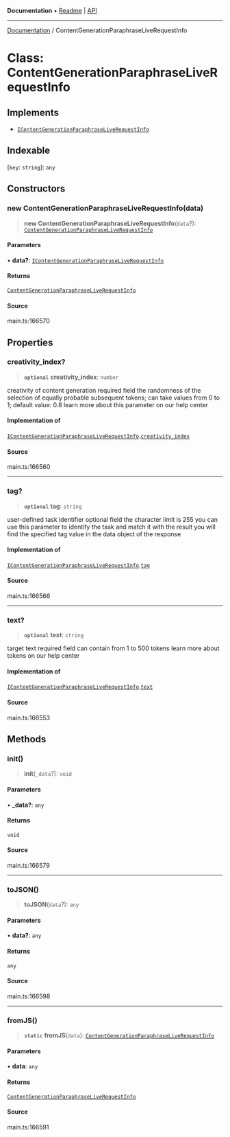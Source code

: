 **Documentation** • [Readme](../README.md) \| [API](../globals.md)

***

[Documentation](../README.md) / ContentGenerationParaphraseLiveRequestInfo

# Class: ContentGenerationParaphraseLiveRequestInfo

## Implements

- [`IContentGenerationParaphraseLiveRequestInfo`](../interfaces/IContentGenerationParaphraseLiveRequestInfo.md)

## Indexable

 \[`key`: `string`\]: `any`

## Constructors

### new ContentGenerationParaphraseLiveRequestInfo(data)

> **new ContentGenerationParaphraseLiveRequestInfo**(`data`?): [`ContentGenerationParaphraseLiveRequestInfo`](ContentGenerationParaphraseLiveRequestInfo.md)

#### Parameters

• **data?**: [`IContentGenerationParaphraseLiveRequestInfo`](../interfaces/IContentGenerationParaphraseLiveRequestInfo.md)

#### Returns

[`ContentGenerationParaphraseLiveRequestInfo`](ContentGenerationParaphraseLiveRequestInfo.md)

#### Source

main.ts:166570

## Properties

### creativity\_index?

> **`optional`** **creativity\_index**: `number`

creativity of content generation
required field
the randomness of the selection of equally probable subsequent tokens;
can take values from 0 to 1;
default value: 0.8
learn more about this parameter on our help center

#### Implementation of

[`IContentGenerationParaphraseLiveRequestInfo`](../interfaces/IContentGenerationParaphraseLiveRequestInfo.md).[`creativity_index`](../interfaces/IContentGenerationParaphraseLiveRequestInfo.md#creativity_index)

#### Source

main.ts:166560

***

### tag?

> **`optional`** **tag**: `string`

user-defined task identifier
optional field
the character limit is 255
you can use this parameter to identify the task and match it with the result
you will find the specified tag value in the data object of the response

#### Implementation of

[`IContentGenerationParaphraseLiveRequestInfo`](../interfaces/IContentGenerationParaphraseLiveRequestInfo.md).[`tag`](../interfaces/IContentGenerationParaphraseLiveRequestInfo.md#tag)

#### Source

main.ts:166566

***

### text?

> **`optional`** **text**: `string`

target text
required field
can contain from 1 to 500 tokens
learn more about tokens on our help center

#### Implementation of

[`IContentGenerationParaphraseLiveRequestInfo`](../interfaces/IContentGenerationParaphraseLiveRequestInfo.md).[`text`](../interfaces/IContentGenerationParaphraseLiveRequestInfo.md#text)

#### Source

main.ts:166553

## Methods

### init()

> **init**(`_data`?): `void`

#### Parameters

• **\_data?**: `any`

#### Returns

`void`

#### Source

main.ts:166579

***

### toJSON()

> **toJSON**(`data`?): `any`

#### Parameters

• **data?**: `any`

#### Returns

`any`

#### Source

main.ts:166598

***

### fromJS()

> **`static`** **fromJS**(`data`): [`ContentGenerationParaphraseLiveRequestInfo`](ContentGenerationParaphraseLiveRequestInfo.md)

#### Parameters

• **data**: `any`

#### Returns

[`ContentGenerationParaphraseLiveRequestInfo`](ContentGenerationParaphraseLiveRequestInfo.md)

#### Source

main.ts:166591
